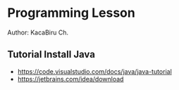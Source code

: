 # Programming Lesson

Author: KacaBiru Ch.

## Tutorial Install Java

- https://code.visualstudio.com/docs/java/java-tutorial
- https://jetbrains.com/idea/download